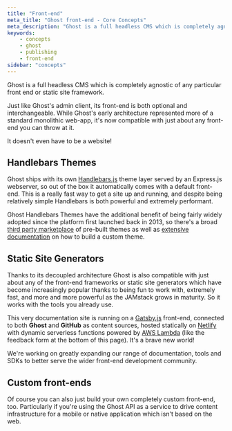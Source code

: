 ```yaml
---
title: "Front-end"
meta_title: "Ghost front-end - Core Concepts"
meta_description: "Ghost is a full headless CMS which is completely agnostic of any particular front-end or static site framework. Find out more..."
keywords:
    - concepts
    - ghost
    - publishing
    - front-end
sidebar: "concepts"
---
```


Ghost is a full headless CMS which is completely agnostic of any particular front end or static site framework.

Just like Ghost's admin client, its front-end is both optional and interchangeable. While Ghost's early architecture represented more of a standard monolithic web-app, it's now compatible with just about any front-end you can throw at it. 

It doesn't even have to be a website!


## Handlebars Themes

Ghost ships with its own [Handlebars.js](/api/handlebars-themes/) theme layer served by an Express.js webserver, so out of the box it automatically comes with a default front-end. This is a really fast way to get a site up and running, and despite being relatively simple Handlebars is both powerful and extremely performant.

Ghost Handlebars Themes have the additional benefit of being fairly widely adopted since the platform first launched back in 2013, so there's a broad [third party marketplace](https://marketplace.ghost.org) of pre-built themes as well as [extensive documentation](/api/handlebars-themes/) on how to build a custom theme.


## Static Site Generators

Thanks to its decoupled architecture Ghost is also compatible with just about any of the front-end frameworks or static site generators which have become increasingly popular thanks to being fun to work with, extremely fast, and more and more powerful as the JAMstack grows in maturity. So it works with the tools you already use.

This very documentation site is running on a [Gatsby.js](/api/gatsby/) front-end, connected to both **Ghost** and **GitHub** as content sources, hosted statically on [Netlify](https://netlify.com) with dynamic serverless functions powered by [AWS Lambda](https://aws.amazon.com/lambda/) (like the feedback form at the bottom of this page). It's a brave new world!

We're working on greatly expanding our range of documentation, tools and SDKs to better serve the wider front-end development community.


## Custom front-ends

Of course you can also just build your own completely custom front-end, too. Particularly if you're using the Ghost API as a service to drive content infrastructure for a mobile or native application which isn't based on the web.
